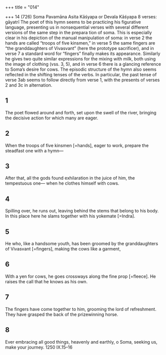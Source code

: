 +++
title = "014"

+++
14 (726) Soma Pavamāna
Asita Kāśyapa or Devala Kāśyapa
8 verses: gāyatrī
The poet of this hymn seems to be practicing his figurative language, presenting us in  nonsequential verses with several different versions of the same step in the prepara tion of soma. This is especially clear in his depiction of the manual manipulation of  soma: in verse 2 the hands are called “troops of five kinsmen,” in verse 5 the same  fingers are “the granddaughters of Vivasvant” (here the prototype sacrificer), and  in verse 7 a standard word for “fingers” finally makes its appearance. Similarly he  gives two quite similar expressions for the mixing with milk, both using the image  of clothing (vss. 3, 5), and in verse 6 there is a glancing reference to Soma’s desire  for cows.
The episodic structure of the hymn also seems reflected in the shifting tenses of  the verbs. In particular, the past tense of verse 3ab seems to follow directly from  verse 1, with the presents of verses 2 and 3c in alternation.
## 1
The poet flowed around and forth, set upon the swell of the river,
bringing the decisive action for which many are eager.
## 2
When the troops of five kinsmen [=hands], eager to work,
prepare the steadfast one with a hymn—
## 3
After that, all the gods found exhilaration in the juice of him, the  tempestuous one—
when he clothes himself with cows.
## 4
Spilling over, he runs out, leaving behind the stems that belong to  his body.
In this place here he slams together with his yokemate [=Indra].
## 5
He who, like a handsome youth, has been groomed by the
granddaughters of Vivasvant [=fingers],
making the cows like a garment,
## 6
With a yen for cows, he goes crossways along the fine prop [=fleece]. He raises the call that he knows as his own.
## 7
The fingers have come together to him, grooming the lord of
refreshment.
They have grasped the back of the prizewinning horse.
## 8
Ever embracing all good things, heavenly and earthly, o Soma,
seeking us, make your journey.
1250 IX.15–16